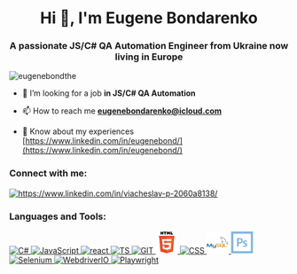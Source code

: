 <h1 align="center">Hi 👋, I'm Eugene Bondarenko</h1>
<h3 align="center">A passionate JS/C# QA Automation Engineer from Ukraine now living in Europe</h3>

<p align="left"> <img src="https://komarev.com/ghpvc/?username=eugenebondthe&label=Profile%20views&color=0e75b6&style=flat" alt="eugenebondthe" /> </p>

- 👯 I’m looking for a job **in JS/C# QA Automation**

- 📫 How to reach me **eugenebondarenko@icloud.com**

- 📄 Know about my experiences [https://www.linkedin.com/in/eugenebond/](https://www.linkedin.com/in/eugenebond/)

<h3 align="left">Connect with me:</h3>
<p align="left">
<a href="https://www.linkedin.com/in/eugenebond/" target="blank"><img align="center" src="https://raw.githubusercontent.com/rahuldkjain/github-profile-readme-generator/master/src/images/icons/Social/linked-in-alt.svg" alt="https://www.linkedin.com/in/viacheslav-p-2060a8138/" height="30" width="40" /></a>
</p>

<h3 align="left">Languages and Tools:</h3>
<p align="left"> <a href="https://docs.microsoft.com/en-us/dotnet/csharp/" target="_blank" rel="noreferrer"> <img src="https://e7.pngegg.com/pngimages/328/221/png-clipart-c-programming-language-logo-microsoft-visual-studio-net-framework-javascript-icon-purple-logo.png" alt="C#" width="40" height="40"/> </a> <a href="https://www.javascript.com/" target="_blank" rel="noreferrer"> <img src="https://w1.pngwing.com/pngs/136/126/png-transparent-javascript-logo-angularjs-nodejs-computer-programming-web-development-computer-software-jquery-yellow.png" alt="JavaScript" width="40" height="40"/> </a> <a href="https://react.dev/" target="_blank" rel="noreferrer"> <img src="https://www.w3.org/2000/svg" alt="react" width="40" height="40"/> </a> <a href="https://www.typescriptlang.org" target="_blank" rel="noreferrer"> <img src="https://upload.wikimedia.org/wikipedia/commons/thumb/4/4c/Typescript_logo_2020.svg/1200px-Typescript_logo_2020.svg.png" alt="TS" width="40" height="40"/> </a> <a href="https://git-scm.com/" target="_blank" rel="noreferrer"> <img src="https://www.vectorlogo.zone/logos/git-scm/git-scm-icon.svg" alt="GIT" width="40" height="40"/> </a> <a href="https://www.w3.org/html/" target="_blank" rel="noreferrer"> <img src="https://raw.githubusercontent.com/devicons/devicon/master/icons/html5/html5-original-wordmark.svg" alt="html5" width="40" height="40"/> </a> <a href="https://www.w3.org/Style/CSS/Overview.en.html" target="_blank" rel="noreferrer"> <img src="https://www.pngkey.com/png/detail/624-6241203_css-icon-png-cascading-style-sheets.png" alt="CSS" width="40" height="40"/> </a> <a href="https://www.mysql.com/" target="_blank" rel="noreferrer"> <img src="https://raw.githubusercontent.com/devicons/devicon/master/icons/mysql/mysql-original-wordmark.svg" alt="MYSQL" width="40" height="40"/> </a> <a href="https://www.photoshop.com/en" target="_blank" rel="noreferrer"> <img src="https://raw.githubusercontent.com/devicons/devicon/master/icons/photoshop/photoshop-line.svg" alt="PS" width="40" height="40"/> </a> <a href="https://www.selenium.dev/" target="_blank" rel="noreferrer"> <img src="https://banner2.cleanpng.com/20190320/rpt/kisspng-selenium-test-automation-software-testing-computer-5c9268a4a0bbe2.8617172015530989166584.jpg" alt="Selenium" width="40" height="40"/> </a> <a href="https://webdriver.io/" target="_blank" rel="noreferrer"> <img src="https://webdriver.io/img/logo-webdriver-io.png" alt="WebdriverIO" width="40" height="40"/> </a> <a href="https://playwright.dev/" target="_blank" rel="noreferrer"> <img src="https://image.emojisky.com/851/11798851-middle.png" alt="Playwright" width="40" height="40"/> </a> </p>
